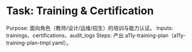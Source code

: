 # Task: Training & Certification

Purpose: 面向角色（教师/设计/运维/招生）的培训与能力认证。
Inputs: trainings、certifications、audit_logs
Steps: 产出 a11y-training-plan（a11y-training-plan-tmpl.yaml）。
